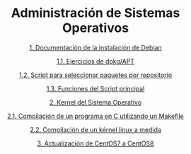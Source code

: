 <div align="center">

# Administración de Sistemas Operativos

[1. Documentación de la instalación de Debian](./DocumentacionDebian.md)

[1.1. Ejercicios de dpkg/APT](./Ejerciciosdpkgapt.md)

[1.2. Script para seleccionar paquetes por repositorio](./ScriptRepo.sh)

[1.3. Funciones del Script principal](./funcionesRepo.txt)

[2. Kernel del Sistema Operativo](./kernel.md)

[2.1. Compilación de un programa en C utilizando un Makefile](./MakefileC.md)

[2.2. Compilación de un kérnel linux a medida](./Ejerciciokernel.md)

[3. Actualización de CentOS7 a CentOS8](./CentOS7a8.md)

</div>
